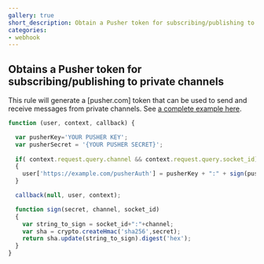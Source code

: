 ```yaml
---
gallery: true
short_description: Obtain a Pusher token for subscribing/publishing to private channels
categories:
- webhook
---
```

## Obtains a Pusher token for subscribing/publishing to private channels

This rule will generate a [pusher.com] token that can be used to send and receive messages from private channels. See [a complete example here](https://github.com/auth0/auth0-pusher).


```js
function (user, context, callback) {

  var pusherKey='YOUR PUSHER KEY';
  var pusherSecret = '{YOUR PUSHER SECRET}';
 
  if( context.request.query.channel && context.request.query.socket_id)
  {
    user['https://example.com/pusherAuth'] = pusherKey + ":" + sign(pusherSecret, context.request.query.channel, context.request.query.socket_id);
  }

  callback(null, user, context);

  function sign(secret, channel, socket_id)
  {
    var string_to_sign = socket_id+":"+channel;
    var sha = crypto.createHmac('sha256',secret);
    return sha.update(string_to_sign).digest('hex');
  }
}
```
